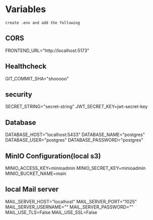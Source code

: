 # Variables
`create .env and add the following`
## CORS

FRONTEND_URL="http://localhost:5173"

## Healthcheck
GIT_COMMIT_SHA="shooooo"

## security
SECRET_STRING="secret-string"
JWT_SECRET_KEY=jwt-secret-key

## Database
DATABASE_HOST="localhost:5433"
DATABASE_NAME="postgres"
DATABASE_USER="postgres"
DATABASE_PASSWORD="postgres"


## MinIO Configuration(local s3)
MINIO_ACCESS_KEY=minioadmin
MINIO_SECRET_KEY=minioadmin
MINIO_BUCKET_NAME=main

## local Mail server

MAIL_SERVER_HOST="localhost"
MAIL_SERVER_PORT="1025"
MAIL_SERVER_USERNAME=""
MAIL_SERVER_PASSWORD=""
MAIL_USE_TLS=False
MAIL_USE_SSL=False
